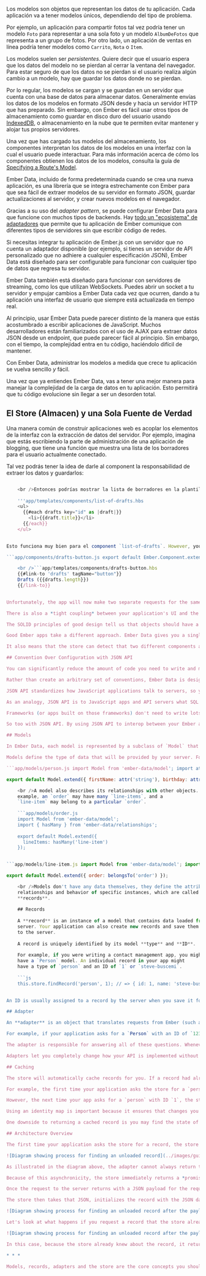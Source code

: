 Los modelos son objetos que representan los datos de tu aplicación. Cada aplicación va a tener modelos únicos, dependiendo del tipo de problema.

Por ejemplo, un aplicación para compartir fotos tal vez podría tener un modelo `Foto` para representar a una sola foto y un modelo `AlbumDeFotos` que representa a un grupo de fotos. Por otro lado, un aplicación de ventas en línea podría tener modelos como `Carrito`, `Nota` o `Item`.

Los modelos suelen ser *persistentes*. Quiere decir que el usuario espera que los datos del modelo no se pierdan al cerrar la ventana del navegador. Para estar seguro de que los datos no se pierdan si el usuario realiza algún cambio a un modelo, hay que guardar los datos donde no se pierdan.

Por lo regular, los modelos se cargan y se guardan en un servidor que cuenta con una base de datos para almacenar datos. Generalmente envías los datos de los modelos en formato JSON desde y hacia un servidor HTTP que has preparado. Sin embargo, con Ember es fácil usar otros tipos de almacenamiento como guardar en disco duro del usuario usando [IndexedDB](https://developer.mozilla.org/en-US/docs/Web/API/IndexedDB_API), o almacenamiento en la nube que te permiten evitar mantener y alojar tus propios servidores.

Una vez que has cargado tus modelos del almacenamiento, los componentes interpretan los datos de los modelos en una interfaz con la cual el usuario puede interactuar. Para más información acerca de cómo los componentes obtienen los datos de los modelos, consulta la guía de [Specifying a Route's Model](../routing/specifying-a-routes-model).

Ember Data, incluido de forma predeterminada cuando se crea una nueva aplicación, es una librería que se integra estrechamente con Ember para que sea fácil de extraer modelos de su servidor en formato JSON, guardar actualizaciones al servidor, y crear nuevos modelos en el navegador.

Gracias a su uso del *adapter pattern*, se puede configurar Ember Data para que funcione con muchos tipos de backends. Hay [todo un "ecosistema" de adaptadores](http://emberobserver.com/categories/ember-data-adapters) que permite que tu aplicación de Ember comunique con diferentes tipos de servidores sin que escribir código de redes.

Si necesitas integrar tu aplicación de Ember.js con un servidor que no cuenta un adaptador disponible (por ejemplo, si tienes un servidor de API personalizado que no adhiere a cualquier especificación JSON), Ember Data está diseñado para ser configurable para funcionar con cualquier tipo de datos que regresa tu servidor.

Ember Data también está diseñado para funcionar con servidores de streaming, como los que utilizan WebSockets. Puedes abrir un socket a tu servidor y empujar cambios a Ember Data cada vez que ocurren, dando a tu aplicación una interfaz de usuario que siempre está actualizada en tiempo real.

Al principio, usar Ember Data puede parecer distinto de la manera que estás acostumbrado a escribir aplicaciones de JavaScript. Muchos desarrolladores están familiarizados con el uso de AJAX para extraer datos JSON desde un endpoint, que puede parecer fácil al principio. Sin embargo, con el tiempo, la complejidad entra en tu código, haciéndolo difícil de mantener.

Con Ember Data, administrar los modelos a medida que crece tu aplicación se vuelva sencillo *y* fácil.

Una vez que ya entiendes Ember Data, vas a tener una mejor manera para manejar la complejidad de la carga de datos en tu aplicación. Esto permitirá que tu código evolucione sin llegar a ser un desorden total.

## El Store (Almacen) y una Sola Fuente de Verdad

Una manera común de construir aplicaciones web es acoplar los elementos de la interfaz con la extracción de datos del servidor. Por ejemplo, imagina que estás escribiendo la parte de administración de una aplicación de blogging, que tiene una función que muestra una lista de los borradores para el usuario actualmente conectado.

Tal vez podrás tener la idea de darle al component la responsabilidad de extraer los datos y guardarlos:

```app/components/list-of-drafts.js export default Ember.Component.extend({ willRender() { $.getJSON('/drafts').then(data => { this.set('drafts', data); }); } });

    <br />Entonces podrías mostrar la lista de borradores en la plantilla de su component así: 
    
    '''app/templates/components/list-of-drafts.hbs 
    <ul>
      {{#each drafts key="id" as |draft|}}
        <li>{{draft.title}}</li>
      {{/each}}
    </ul>
    

Esto funciona muy bien para el component `list-of-drafts`. However, your app is likely made up of many different components. On another page you may want a component to display the number of drafts. You may be tempted to copy and paste your existing `willRender` code into the new component.

```app/components/drafts-button.js export default Ember.Component.extend({ willRender() { $.getJSON('/drafts').then(data => { this.set('drafts', data); }); } });

    <br />```app/templates/components/drafts-button.hbs
    {{#link-to 'drafts' tagName="button"}}
    Drafts ({{drafts.length}})
    {{/link-to}}
    

Unfortunately, the app will now make two separate requests for the same information. Not only is the redundant data fetching costly in terms of wasted bandwidth and affecting the perceived speed of your app, it's easy for the two values to get out-of-sync. You yourself have probably used a web application where the list of items gets out of sync with the counter in a toolbar, leading to a frustrating and inconsistent experience.

There is also a *tight coupling* between your application's UI and the network code. If the url or the format of the JSON payload changes, it is likely to break all of your UI components in ways that are hard to track down.

The SOLID principles of good design tell us that objects should have a single responsibility. The responsibility of a component should be presenting model data to the user, not fetching the model.

Good Ember apps take a different approach. Ember Data gives you a single **store** that is the central repository of models in your application. Components and routes can ask the store for models, and the store is responsible for knowing how to fetch them.

It also means that the store can detect that two different components are asking for the same model, allowing your app to only fetch the data from the server once. You can think of the store as a read-through cache for your app's models. Both your components and routes have access to this shared store; when they need to display or modify a model, they first ask the store for it.

## Convention Over Configuration with JSON API

You can significantly reduce the amount of code you need to write and maintain by relying on Ember's conventions. Since these conventions will be shared among developers on your team, following them leads to code that is easier to maintain and understand.

Rather than create an arbitrary set of conventions, Ember Data is designed to work out of the box with [JSON API](http://jsonapi.org). JSON API is a formal specification for building conventional, robust, and performant APIs that allow clients and servers to communicate model data.

JSON API standardizes how JavaScript applications talk to servers, so you decrease the coupling between your frontend and backend, and have more freedom to change pieces of your stack.

As an analogy, JSON API is to JavaScript apps and API servers what SQL is to server-side frameworks and databases. Popular frameworks like Ruby on Rails, Laravel, Django, Spring and more work out of the box with many different databases, like MySQL, PostgreSQL, SQL Server, and more.

Frameworks (or apps built on those frameworks) don't need to write lots of custom code to add support for a new database; as long as that database supports SQL, adding support for it is relatively easy.

So too with JSON API. By using JSON API to interop between your Ember app and your server, you can entirely change your backend stack without breaking your frontend. And as you add apps for other platforms, such as iOS and Android, you will be able to leverage JSON API libraries for those platforms to easily consume the same API your Ember app uses.

## Models

In Ember Data, each model is represented by a subclass of `Model` that defines the attributes, relationships, and behavior of the data that you present to the user.

Models define the type of data that will be provided by your server. For example, a `Person` model might have a `firstName` attribute that is a string, and a `birthday` attribute that is a date:

```app/models/person.js import Model from 'ember-data/model'; import attr from 'ember-data/attr';

export default Model.extend({ firstName: attr('string'), birthday: attr('date') });

    <br />A model also describes its relationships with other objects. For
    example, an `order` may have many `line-items`, and a
    `line-item` may belong to a particular `order`.
    
    ```app/models/order.js
    import Model from 'ember-data/model';
    import { hasMany } from 'ember-data/relationships';
    
    export default Model.extend({
      lineItems: hasMany('line-item')
    });
    

```app/models/line-item.js import Model from 'ember-data/model'; import { belongsTo } from 'ember-data/relationships';

export default Model.extend({ order: belongsTo('order') });

    <br />Models don't have any data themselves, they define the attributes,
    relationships and behavior of specific instances, which are called
    **records**.
    
    ## Records
    
    A **record** is an instance of a model that contains data loaded from a
    server. Your application can also create new records and save them back
    to the server.
    
    A record is uniquely identified by its model **type** and **ID**.
    
    For example, if you were writing a contact management app, you might
    have a `Person` model. An individual record in your app might
    have a type of `person` and an ID of `1` or `steve-buscemi`.
    
    ```js
    this.store.findRecord('person', 1); // => { id: 1, name: 'steve-buscemi' }
    

An ID is usually assigned to a record by the server when you save it for the first time, but you can also generate IDs client-side.

## Adapter

An **adapter** is an object that translates requests from Ember (such as "find the user with an ID of 123") into requests to a server.

For example, if your application asks for a `Person` with an ID of `123`, how should Ember load it? Over HTTP or a WebSocket? If it's HTTP, is the URL `/person/1` or `/resources/people/1`?

The adapter is responsible for answering all of these questions. Whenever your app asks the store for a record that it doesn't have cached, it will ask the adapter for it. If you change a record and save it, the store will hand the record to the adapter to send the appropriate data to your server and confirm that the save was successful.

Adapters let you completely change how your API is implemented without impacting your Ember application code.

## Caching

The store will automatically cache records for you. If a record had already been loaded, asking for it a second time will always return the same object instance. This minimizes the number of round-trips to the server, and allows your application to render its UI to the user as fast as possible.

For example, the first time your application asks the store for a `person` record with an ID of `1`, it will fetch that information from your server.

However, the next time your app asks for a `person` with ID `1`, the store will notice that it had already retrieved and cached that information from the server. Instead of sending another request for the same information, it will give your application the same record it had provided it the first time. This feature—always returning the same record object, no matter how many times you look it up—is sometimes called an *identity map*.

Using an identity map is important because it ensures that changes you make in one part of your UI are propagated to other parts of the UI. It also means that you don't have to manually keep records in sync—you can ask for a record by ID and not have to worry about whether other parts of your application have already asked for and loaded it.

One downside to returning a cached record is you may find the state of the data has changed since it was first loaded into the store's identity map. In order to prevent this stale data from being a problem for long, Ember Data will automatically make a request in the background each time a cached record is returned from the store. When the new data comes in, the record is updated, and if there have been changes to the record since the initial render, the template is re-rendered with the new information.

## Architecture Overview

The first time your application asks the store for a record, the store sees that it doesn't have a local copy and requests it from your adapter. Your adapter will go and retrieve the record from your persistence layer; typically, this will be a JSON representation of the record served from an HTTP server.

![Diagram showing process for finding an unloaded record](../images/guides/models/finding-unloaded-record-step1-diagram.png)

As illustrated in the diagram above, the adapter cannot always return the requested record immediately. In this case, the adapter must make an *asynchronous* request to the server, and only when that request finishes loading can the record be created with its backing data.

Because of this asynchronicity, the store immediately returns a *promise* from the `find()` method. Similarly, any requests that the store makes to the adapter also return promises.

Once the request to the server returns with a JSON payload for the requested record, the adapter resolves the promise it returned to the store with the JSON.

The store then takes that JSON, initializes the record with the JSON data, and resolves the promise returned to your application with the newly-loaded record.

![Diagram showing process for finding an unloaded record after the payload has returned from the server](../images/guides/models/finding-unloaded-record-step2-diagram.png)

Let's look at what happens if you request a record that the store already has in its cache.

![Diagram showing process for finding an unloaded record after the payload has returned from the server](../images/guides/models/finding-loaded-record-diagram.png)

In this case, because the store already knew about the record, it returns a promise that it resolves with the record immediately. It does not need to ask the adapter (and, therefore, the server) for a copy since it already has it saved locally.

* * *

Models, records, adapters and the store are the core concepts you should understand to get the most out of Ember Data. The following sections go into more depth about each of these concepts, and how to use them together.
